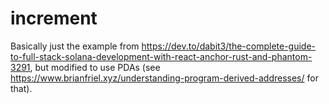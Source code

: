 # increment

Basically just the example from https://dev.to/dabit3/the-complete-guide-to-full-stack-solana-development-with-react-anchor-rust-and-phantom-3291, but modified to use PDAs (see https://www.brianfriel.xyz/understanding-program-derived-addresses/ for that).